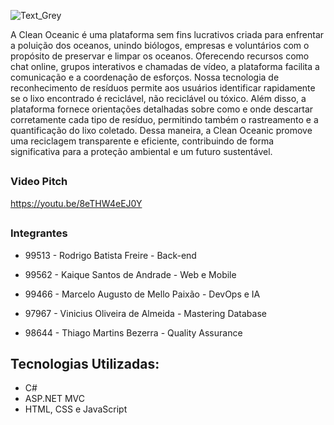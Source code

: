 ![Text_Grey](https://github.com/CleanOceanic/csharp_api/assets/80494196/cff06d99-73b0-4205-a05f-e9321be16383)

A Clean Oceanic é uma plataforma sem fins lucrativos criada para enfrentar a poluição dos oceanos, unindo biólogos, empresas e voluntários com o propósito de preservar e limpar os oceanos. 
Oferecendo recursos como chat online, grupos interativos e chamadas de vídeo, a plataforma facilita a comunicação e a coordenação de esforços.
Nossa tecnologia de reconhecimento de resíduos permite aos usuários identificar rapidamente se o lixo encontrado é reciclável, não reciclável ou tóxico. Além disso, a plataforma fornece orientações detalhadas sobre como e onde descartar corretamente cada tipo de resíduo, permitindo também o rastreamento e a quantificação do lixo coletado. 
Dessa maneira, a Clean Oceanic promove uma reciclagem transparente e eficiente, contribuindo de forma significativa para a proteção ambiental e um futuro sustentável.

##

### Video Pitch
https://youtu.be/8eTHW4eEJ0Y

##

### Integrantes

- 99513 - Rodrigo Batista Freire - Back-end

- 99562 - Kaique Santos de Andrade - Web e Mobile

- 99466 - Marcelo Augusto de Mello Paixão - DevOps e IA

- 97967 - Vinicius Oliveira de Almeida - Mastering Database

- 98644 - Thiago Martins Bezerra - Quality Assurance

## Tecnologias Utilizadas:

- C#
- ASP.NET MVC
- HTML, CSS e JavaScript


















